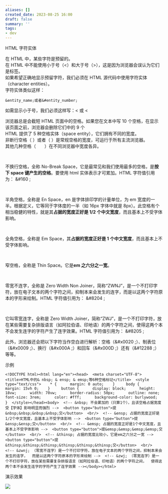 ```yaml
---
aliases: []
created_date: 2023-08-25 16:00
draft: false
summary: ''
tags:
- dev
---
```


HTML 字符实体

在 HTML 中，某些字符是预留的。  
在 HTML 中不能使用小于号（<）和大于号（>），这是因为浏览器会误认为它们是标签。  
如果希望正确地显示预留字符，我们必须在 HTML 源代码中使用字符实体（character entities）。  
字符实体类似这样：

```null
&entity_name;或者&#entity_number;
```

如需显示小于号，我们必须这样写：< 或 < 

浏览器总是会截短 HTML 页面中的空格。如果您在文本中写 10 个空格，在显示该页面之前，浏览器会删除它们中的 9 个  
HTML 提供了 5 种空格实体（space entity），它们拥有不同的宽度。  
非断行空格（ ）或者（ ）是常规空格的宽度，可运行于所有主流浏览器。  
其他几种空格（    ‌‍）在不同浏览器中宽度各异。

**&nbsp;**

不换行空格，全称 No-Break Space，它是最常见和我们使用最多的空格，是**按下 space 键产生的空格**。要使用 html 实体表示才可累加。HTML 字符值引用为： &#160 ;

**&ensp;**

半角空格，全称是 En Space，en 是字体排印学的计量单位，为 em 宽度的一半。根据定义，它等同于字体度的一半（如 16px 字体中就是 8px）。此空格有个相当稳健的特性，就是其**占据的宽度正好是 1/2 个中文宽度**，而且基本上不受字体影响。

**&emsp;**

全角空格，全称是 Em Space，其**占据的宽度正好是 1 个中文宽度**，而且基本上不受字体影响。

**&thinsp;**

窄空格，全称是 Thin Space。它是**em 之六分之一宽**。

**&zwnj;**

零宽不连字，全称是 Zero Width Non Joiner，简称“ZWNJ”，是一个不打印字符，放在电子文本的两个字符之间，抑制本来会发生的连字，而是以这两个字符原本的字形来绘制。HTML 字符值引用为： &#8204 ;

**&zwj;**

它叫零宽连字，全称是 Zero Width Joiner，简称“ZWJ”，是一个不打印字符，放在某些需要复杂排版语言（如阿拉伯语、印地语）的两个字符之间，使得这两个本不会发生连字的字符产生了连字效果。HTML 字符值引用为： &#8205 ;

此外，浏览器还会把以下字符当作空白进行解析：空格（&#x0020 ;）、制表位（&#x0009 ;）、换行（&#x000A ;）和回车（&#x000D ;）还有（&#12288 ;）等等。

示例

```null
<!DOCTYPE html><html lang="en"><head>  <meta charset="UTF-8">  <title>HTML中的& nbsp; & ensp; & emsp;等6种空格标记</title>  <style type="text/css">    * {      margin: 0 auto;    }     body {      margin: 15vh 0;    }     button {      display: block;      height: 18vw;      width: 70vw;      border-radius: 50px;      outline: none;      font-size: 3rem;      color: #fff;      background-color: burlywood;    }  </style></head><body>  <!-- &nbsp; 不会累加的（只算1个），且该空格占据宽度受【字体】影响明显而强烈 -->  <button type="button">提&nbsp;&nbsp;&nbsp;&nbsp;交</button>  <br/>  <!-- &ensp; 占据的宽度正好是1/2个中文宽度，且基本上不受字体影响 -->  <button type="button">提&ensp;&ensp;交</button>  <br/>  <!-- &emsp; 占据的宽度正好是1个中文宽度，且基本上不受字体影响 -->  <button type="button">提&emsp;&emsp;&emsp;&emsp;交</button>  <br/>  <!-- &thinsp; 占据的宽度比较小，它是em之六分之一宽 -->  <button type="button">提&thinsp;&thinsp;&thinsp;&thinsp;&thinsp;&thinsp;交</button>  <br/>   <!-- &zwnj; （零宽不连字）是一个不打印字符，放在电子文本的两个字符之间，抑制本来会发生的连字，  而是以这两个字符原本的字形来绘制 -->  <!-- &zwj; （零宽连字）是一个不打印字符，放在某些需要复杂排版语言（如阿拉伯语、印地语）的两个字符之间，  使得这两个本不会发生连字的字符产生了连字效果 --></body></html>
```

演示效果

![](../../Attachments/4b30b3f279de54258e375c6b5264abe3_MD5.jpg)